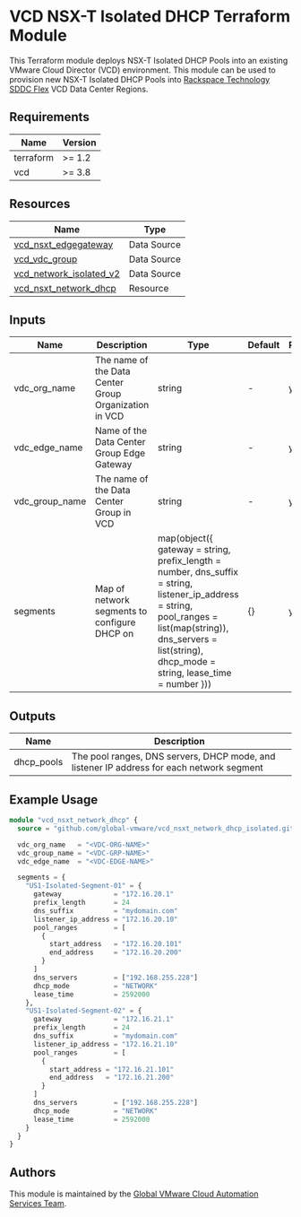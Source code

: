 # VCD NSX-T Isolated DHCP Terraform Module

This Terraform module deploys NSX-T Isolated DHCP Pools into an existing VMware Cloud Director (VCD) environment. This module can be used to provision new NSX-T Isolated DHCP Pools into [Rackspace Technology SDDC Flex](https://www.rackspace.com/cloud/private/software-defined-data-center-flex) VCD Data Center Regions.

## Requirements

| Name | Version |
|------|---------|
| terraform | >= 1.2 |
| vcd | >= 3.8 |

## Resources

| Name                                                                 | Type         |
|----------------------------------------------------------------------|--------------|
| [vcd_nsxt_edgegateway](https://registry.terraform.io/providers/vmware/vcd/latest/docs/data-sources/nsxt_edgegateway) | Data Source |
| [vcd_vdc_group](https://registry.terraform.io/providers/vmware/vcd/latest/docs/data-sources/vdc_group) | Data Source |
| [vcd_network_isolated_v2](https://registry.terraform.io/providers/vmware/vcd/latest/docs/data-sources/network_isolated_v2) | Data Source |
| [vcd_nsxt_network_dhcp](https://registry.terraform.io/providers/vmware/vcd/latest/docs/resources/nsxt_network_dhcp) | Resource |

## Inputs

| Name | Description | Type | Default | Required |
|------|-------------|------|---------|----------|
| vdc_org_name | The name of the Data Center Group Organization in VCD | string | - | yes |
| vdc_edge_name | Name of the Data Center Group Edge Gateway | string | - | yes |
| vdc_group_name | The name of the Data Center Group in VCD | string | - | yes |
| segments | Map of network segments to configure DHCP on | map(object({ gateway = string, prefix_length = number, dns_suffix = string, listener_ip_address = string, pool_ranges = list(map(string)), dns_servers = list(string), dhcp_mode = string, lease_time = number })) | {} | yes |

## Outputs

| Name | Description |
|------|-------------|
| dhcp_pools | The pool ranges, DNS servers, DHCP mode, and listener IP address for each network segment |

## Example Usage

```terraform
module "vcd_nsxt_network_dhcp" {
  source = "github.com/global-vmware/vcd_nsxt_network_dhcp_isolated.git?ref=v1.0.0"

  vdc_org_name   = "<VDC-ORG-NAME>"
  vdc_group_name = "<VDC-GRP-NAME>"
  vdc_edge_name  = "<VDC-EDGE-NAME>"

  segments = {
    "US1-Isolated-Segment-01" = {
      gateway             = "172.16.20.1"
      prefix_length       = 24
      dns_suffix          = "mydomain.com"
      listener_ip_address = "172.16.20.10"
      pool_ranges         = [
        {
          start_address   = "172.16.20.101"
          end_address     = "172.16.20.200"
        }
      ]
      dns_servers         = ["192.168.255.228"]
      dhcp_mode           = "NETWORK"
      lease_time          = 2592000
    },    
    "US1-Isolated-Segment-02" = {
      gateway             = "172.16.21.1"
      prefix_length       = 24
      dns_suffix          = "mydomain.com"
      listener_ip_address = "172.16.21.10"
      pool_ranges         = [
        {
          start_address = "172.16.21.101"
          end_address   = "172.16.21.200"
        }
      ]
      dns_servers         = ["192.168.255.228"]
      dhcp_mode           = "NETWORK"
      lease_time          = 2592000
    }
  }
}
```

## Authors

This module is maintained by the [Global VMware Cloud Automation Services Team](https://github.com/global-vmware).

